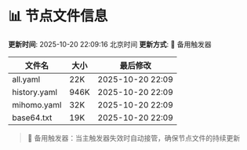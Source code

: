 # 📊 节点文件信息

**更新时间**: 2025-10-20 22:09:16 北京时间
**更新方式**: 🔄 备用触发器

| 文件名 | 大小 | 最后修改 |
|--------|------|----------|
| all.yaml | 22K | 2025-10-20 22:09 |
| history.yaml | 946K | 2025-10-20 22:09 |
| mihomo.yaml | 32K | 2025-10-20 22:09 |
| base64.txt | 19K | 2025-10-20 22:09 |

> 🔄 备用触发器：当主触发器失效时自动接管，确保节点文件的持续更新
